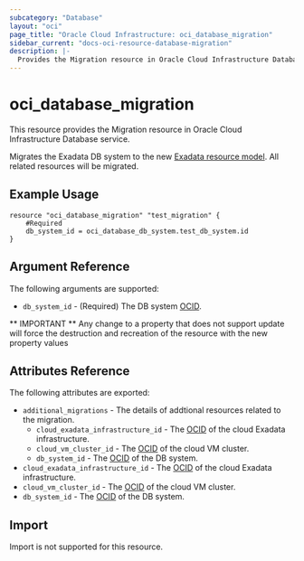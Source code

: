 ```yaml
---
subcategory: "Database"
layout: "oci"
page_title: "Oracle Cloud Infrastructure: oci_database_migration"
sidebar_current: "docs-oci-resource-database-migration"
description: |-
  Provides the Migration resource in Oracle Cloud Infrastructure Database service
---
```


# oci_database_migration
This resource provides the Migration resource in Oracle Cloud Infrastructure Database service.

Migrates the Exadata DB system to the new [Exadata resource model](/Concepts/exaflexsystem.htm#exaflexsystem_topic-resource_model).
All related resources will be migrated.


## Example Usage

```hcl
resource "oci_database_migration" "test_migration" {
	#Required
	db_system_id = oci_database_db_system.test_db_system.id
}
```

## Argument Reference

The following arguments are supported:

* `db_system_id` - (Required) The DB system [OCID](https://docs.cloud.oracle.com/iaas/Content/General/Concepts/identifiers.htm).


** IMPORTANT **
Any change to a property that does not support update will force the destruction and recreation of the resource with the new property values

## Attributes Reference

The following attributes are exported:

* `additional_migrations` - The details of addtional resources related to the migration.
	* `cloud_exadata_infrastructure_id` - The [OCID](https://docs.cloud.oracle.com/iaas/Content/General/Concepts/identifiers.htm) of the cloud Exadata infrastructure.
	* `cloud_vm_cluster_id` - The [OCID](https://docs.cloud.oracle.com/iaas/Content/General/Concepts/identifiers.htm) of the cloud VM cluster.
	* `db_system_id` - The [OCID](https://docs.cloud.oracle.com/iaas/Content/General/Concepts/identifiers.htm) of the DB system.
* `cloud_exadata_infrastructure_id` - The [OCID](https://docs.cloud.oracle.com/iaas/Content/General/Concepts/identifiers.htm) of the cloud Exadata infrastructure.
* `cloud_vm_cluster_id` - The [OCID](https://docs.cloud.oracle.com/iaas/Content/General/Concepts/identifiers.htm) of the cloud VM cluster.
* `db_system_id` - The [OCID](https://docs.cloud.oracle.com/iaas/Content/General/Concepts/identifiers.htm) of the DB system.

## Import

Import is not supported for this resource.

